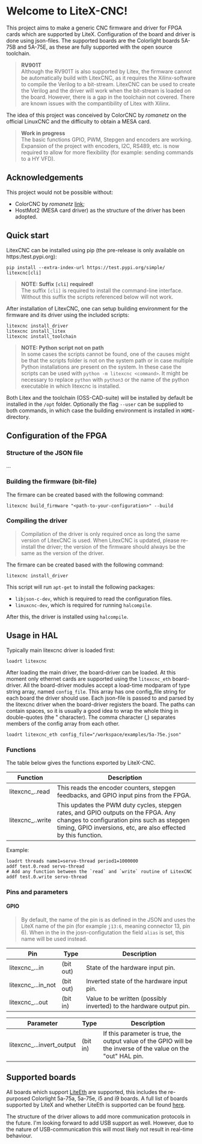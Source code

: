 # Welcome to LiteX-CNC!

This project aims to make a generic CNC firmware and driver for FPGA cards which are supported by LiteX. Configuration of the board and driver is done using json-files. The supported boards are the Colorlight boards 5A-75B and 5A-75E, as these are fully supported with the open source toolchain.

> **RV901T** <br>
> Although the RV901T is also supported by Litex, the firmware cannot be automatically build with LitexCNC, as it requires the Xilinx-software to compile the Verilog to a bit-stream. LitexCNC can be used to create the Verilog and the driver will work when the bit-stream is loaded on the board. However, there is a gap in the toolchain not covered. There are known issues with the compantibility of Litex with Xilinx.

The idea of this project was conceived by ColorCNC by *romanetz* on the official LinuxCNC and the difficulty to obtain a MESA card.

> **Work in progress** <br>
> The basic functions GPIO, PWM, Stepgen and encoders are working. Expansion of the project with encoders, I2C, RS489, etc. is now required to allow for more flexibility (for example: sending commands to a HY VFD).

## Acknowledgements
This project would not be possible without:
- ColorCNC by *romanetz* [link](https://forum.linuxcnc.org/27-driver-boards/44422-colorcnc?start=0);
- HostMot2 (MESA card driver) as the structure of the driver has been adopted.

## Quick start
LitexCNC can be installed using pip (the pre-release is only available on https:/test.pypi.org):
```shell
pip install --extra-index-url https://test.pypi.org/simple/ litexcnc[cli]
```

> **NOTE: Suffix `[cli]` required!** <br>
> The suffix `[cli]` is required to install the command-line interface. Without this suffix the scripts referenced below will not work.

After installation of LitexCNC, one can setup building environment for the firmware and its driver using the included scripts:
```shell
litexcnc install_driver
litexcnc install_litex
litexcnc install_toolchain
```

> **NOTE: Python script not on path** <br>
> In some cases the scripts cannot be found, one of the causes might be that the scripts folder is not on the system path or in case multiple Python installations are present on the system. In these case the scripts can be used with `python -m litexcnc <command>`. It might be necessary to replace `python` with `python3` or the name of the python executable in which litexcnc is installed.

Both Litex and the toolchain (OSS-CAD-suite) will be installed by default be installed in the `/opt` folder. Optionally the flag `--user` can be supplied to both commands, in which case the building environment is installed in `HOME`-directory.

## Configuration of the FPGA

### Structure of the JSON file
...

### Building the firmware (bit-file)
The firmare can be created based with the following command:
```shell
litexcnc build_firmware "<path-to-your-configuration>" --build 
```

### Compiling the driver

> Compilation of the driver is only required once as long the same version of LitexCNC is used. When LitexCNC is updated, please re-install the driver; the version of the firmware should always be the same as the version of the driver. 

The firmare can be created based with the following command:
```shell
litexcnc install_driver
```

This script will run `apt-get` to install the following packages:
- `libjson-c-dev`, which is required to read the configuration files. 
- `linuxcnc-dev`, which is required for running `halcompile`.

After this, the driver is installed using `halcompile`.

## Usage in HAL
Typically main litexcnc driver is loaded first:
```
loadrt litexcnc
```

After loading the main driver, the board-driver can be loaded. At this moment only ethernet cards are supported using the `litexcnc_eth` board-driver. All the board-driver modules accept a load-time modparam of type string array, named `config_file`. This array has one config_file string for each board the driver should use. Each json-file is passed to and parsed by the litexcnc driver when the board-driver registers the board. The paths can contain spaces, so it is usually a good idea to wrap the whole thing in double-quotes (the " character). The comma character (,) separates members of the config array from each other.
```
loadrt litexcnc_eth config_file="/workspace/examples/5a-75e.json"
```

### Functions

The table below gives the functions exported by LiteX-CNC. 

| Function        | Description |
|-----------------|-------------|
| litexcnc_<BoardName>.<BoardNum>.read | This reads the encoder counters, stepgen feedbacks, and GPIO input pins from the FPGA. |
| litexcnc_<BoardName>.<BoardNum>.write     | This updates the PWM duty cycles, stepgen rates, and GPIO outputs on the FPGA. Any changes to configuration pins such as stepgen timing, GPIO inversions, etc, are also effected by this function. |

Example:
```
loadrt threads name1=servo-thread period1=1000000
addf test.0.read servo-thread
# Add any function between the `read` and `write` routine of LitexCNC
addf test.0.write servo-thread
```

### Pins and parameters

#### GPIO

> By default, the name of the pin is as defined in the JSON and uses the LiteX name of the pin (for example `j13:6`, meaning connector 13, pin 6). When in the in the josn-configutation the field `alias` is set, this name will be used instead.

| Pin        | Type | Description |
|------------|------|-------------|
|litexcnc_<BoardName>.<BoardNum>.<PinName>.in | (bit out) | State of the hardware input pin.
|litexcnc_<BoardName>.<BoardNum>.<PinName>.in_not | (bit out) | Inverted state of the hardware input pin.
|litexcnc_<BoardName>.<BoardNum>.<PinName>.out | (bit in) | Value to be written (possibly inverted) to the hardware output pin.

| Parameter  | Type | Description |
|------------|------|-------------|
|litexcnc_<BoardName>.<BoardNum>.<PinName>.invert_output | (bit in) | If this parameter is true, the output value of the GPIO will be the inverse of the value on the "out" HAL pin.

## Supported boards
All boards which support [LiteEth](https://github.com/enjoy-digital/liteeth) are supported, this includes the re-purposed Colorlight 5a-75a, 5a-75e, i5 and i9 boards. A full list of boards supported by LiteX and whether LiteEth is supported can be found [here](https://github.com/litex-hub/litex-boards).

The structure of the driver allows to add more communication protocols in the future. I'm looking forward to add USB support as well. However, due to the nature of USB-communication this will most likely not result in real-time behaviour.
